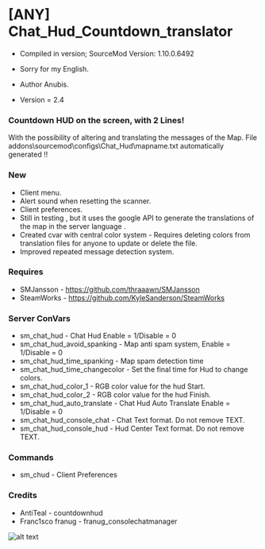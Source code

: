 # [ANY] Chat_Hud_Countdown_translator

* Compiled in version; SourceMod Version: 1.10.0.6492
* Sorry for my English.

* Author Anubis.
* Version = 2.4

### Countdown HUD on the screen, with 2 Lines!
With the possibility of altering and translating the messages of the Map.
File addons\sourcemod\configs\Chat_Hud\mapname.txt
automatically generated !!

### New

* Client menu.
* Alert sound when resetting the scanner.
* Client preferences.
* Still in testing , but it uses the google API to generate the translations of the map in the server language .
* Created cvar with central color system - Requires deleting colors from translation files for anyone to update or delete the file.
* Improved repeated message detection system.

### Requires

* SMJansson - https://github.com/thraaawn/SMJansson
* SteamWorks - https://github.com/KyleSanderson/SteamWorks

### Server ConVars

* sm_chat_hud - Chat Hud Enable = 1/Disable = 0
* sm_chat_hud_avoid_spanking - Map anti spam system, Enable = 1/Disable = 0
* sm_chat_hud_time_spanking - Map spam detection time
* sm_chat_hud_time_changecolor - Set the final time for Hud to change colors.
* sm_chat_hud_color_1 - RGB color value for the hud Start.
* sm_chat_hud_color_2 - RGB color value for the hud Finish.
* sm_chat_hud_auto_translate - Chat Hud Auto Translate Enable = 1/Disable = 0
* sm_chat_hud_console_chat - Chat Text format. Do not remove TEXT.
* sm_chat_hud_console_hud - Hud Center Text format. Do not remove TEXT.

### Commands

* sm_chud - Client Preferences

### Credits

* AntiTeal - countdownhud
* Franc1sco franug - franug_consolechatmanager

![alt text](https://raw.githubusercontent.com/Stewart-Anubis/Chat-Hud-Countdown-Translator-Anubis-Edition/main/img/1.jpg)
